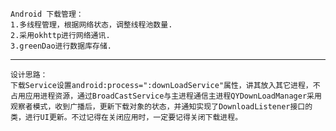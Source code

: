     Android 下载管理：                        
    1.多线程管理，根据网络状态，调整线程池数量.
    2.采用okhttp进行网络通讯.
    3.greenDao进行数据库存储.
***
    设计思路：
    下载Service设置android:process=":downLoadService"属性，讲其放入其它进程，不占用应用进程资源，通过BroadCastService与主进程通信主进程QYDownLoadManager采用观察者模式，收到广播后，更新下载对象的状态，并通知实现了DownloadListener接口的类，进行UI更新。不过记得在关闭应用时，一定要记得关闭下载进程。
